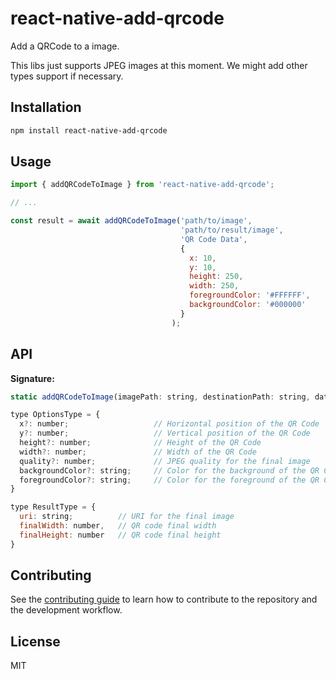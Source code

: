 # react-native-add-qrcode

Add a QRCode to a image.

This libs just supports JPEG images at this moment. We might add other types support if necessary.

## Installation

```sh
npm install react-native-add-qrcode
```

## Usage

```js
import { addQRCodeToImage } from 'react-native-add-qrcode';

// ...

const result = await addQRCodeToImage('path/to/image', 
                                      'path/to/result/image',
                                      'QR Code Data',
                                      {
                                        x: 10, 
                                        y: 10, 
                                        height: 250,
                                        width: 250,
                                        foregroundColor: '#FFFFFF',
                                        backgroundColor: '#000000'
                                      }
                                    );
```

## API

**Signature:**
```js
static addQRCodeToImage(imagePath: string, destinationPath: string, data: string, options?: OptionsType): Promise<ResultType>

type OptionsType = {
  x?: number;                   // Horizontal position of the QR Code
  y?: number;                   // Vertical position of the QR Code
  height?: number;              // Height of the QR Code
  width?: number;               // Width of the QR Code
  quality?: number;             // JPEG quality for the final image
  backgroundColor?: string;     // Color for the background of the QR Code
  foregroundColor?: string;     // Color for the foreground of the QR Code
}

type ResultType = {
  uri: string;          // URI for the final image
  finalWidth: number,   // QR code final width
  finalHeight: number   // QR code final height
}

```

## Contributing

See the [contributing guide](CONTRIBUTING.md) to learn how to contribute to the repository and the development workflow.

## License

MIT
